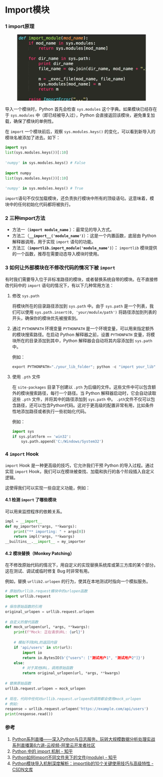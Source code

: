 # Import模块

### 1 import原理

<figure><img src="../../.gitbook/assets/image (2) (1).png" alt=""><figcaption></figcaption></figure>

导入一个模块时，Python 首先会检查 `sys.modules` 这个字典。如果模块已经存在于 `sys.modules` 中（即已经被导入过），Python 会直接返回该模块，避免重复加载，确保了模块的单例性。

在 `import` 一个模块前后，观察 `sys.modules.keys()` 的变化，可以看到新导入的模块名被添加了进去。如下：

```python
import sys
list(sys.modules.keys())[:10]

'numpy' in sys.modules.keys() # False

import numpy
list(sys.modules.keys())[:10]

'numpy' in sys.modules.keys() # True
```

`import`语句不仅仅加载模块，还负责执行模块中所有的顶级语句。这意味着，模块中的任何初始化代码都将被执行。

### 2 三种import方法

* 方法一（**`import module_name`** ）：最常见的导入方式。
* 方法二（**`__import__('module_name')`**）：这是一个内置函数，底层由 Python 解释器调用，用于实现 `import` 语句的功能。
* 方法三（**`importlib.import_module('module_name')`**）**：** `importlib` 模块提供的一个函数，推荐在需要动态导入模块时使用。

### 3 如何让外部模块在不修改代码的情况下被 `import`

有时我们需要导入位于非标准路径的模块，或者替换系统自带的模块。在不直接修改代码中的 `import` 语句的情况下，有以下几种常用方法：

1.  修改 `sys.path`

    将模块所在的目录路径添加到 `sys.path` 中。由于 `sys.path` 是一个列表，我们可以使用 `sys.path.insert(0, 'your/module/path')` 将路径添加到列表的开头，确保你的模块优先被搜索到。
2.  通过 `PYTHONPATH` 环境变量 `PYTHONPATH` 是一个环境变量，可以用来指定额外的模块搜索路径。在启动 Python 解释器之前，设置 `PYTHONPATH` 变量，将模块所在的目录添加到其中，Python 解释器会自动将其内容添加到 `sys.path` 中。

    例如：

    ```python
    export PYTHONPATH="./your_lib_folder"; python -c "import your_lib"
    ```
3.  使用 `.pth` 文件

    在 `site-packages` 目录下创建以 `.pth` 为后缀的文件。这些文件中可以包含额外的模块搜索路径，每行一个路径。当 Python 解释器启动时，它会自动读取这些 `.pth` 文件，并将其中的路径添加到 `sys.path` 中。 `.pth`文件不仅可以包含路径，还可以包含Python代码。这对于更高级的配置非常有用，比如条件性地添加路径或者执行一些初始化代码。

    例如：

    ```python
    import sys
    if sys.platform == 'win32':
        sys.path.append('C:/Windows/System32')
    ```

### 4 `import` Hook

`import` Hook 是一种更高级的技巧，它允许我们干预 Python 的导入过程。通过实现 `import` Hook，我们可以在模块被查找、加载和执行的各个阶段插入自定义逻辑。

这使得我们可以实现一些自定义功能，例如：

#### 4.1 **检测 `import` 了哪些模块**

可以用来监控程序的依赖关系。

```python
impl = __import__
def my_importer(*args, **kwargs):
    print("** importing: " + args[0])
    return impl(*args, **kwargs)
__builtins__.__import__ = my_importer
```

#### 4.2 **模块替换（Monkey Patching）**

在不修改原始代码的情况下，用自定义的实现替换系统库或第三方库的某个部分。这在测试、调试或临时修复 Bug 时非常有用。

例如，替换 `urllib2.urlopen` 的行为，使其在本地测试时指向一个模拟服务。

```python
# 原始的urllib.request模块中的urlopen函数
import urllib.request

# 保存原始函数的引用
original_urlopen = urllib.request.urlopen

# 自定义的替代函数
def mock_urlopen(url, *args, **kwargs):
    print(f"Mock: 正在请求URL: {url}")
    
    # 模拟不同URL的返回内容
    if 'api/users' in str(url):
        import io
        return io.BytesIO(b'{"users": ["测试用户1", "测试用户2"]}')
    else:
        # 对于其他URL，调用原始函数
        return original_urlopen(url, *args, **kwargs)

# 替换原始函数
urllib.request.urlopen = mock_urlopen

# 现在，代码中任何对urllib.request.urlopen的调用都会使用mock_urlopen
# 例如:
response = urllib.request.urlopen('https://example.com/api/users')
print(response.read())
```



### 参考

1. [Python系列直播——深入Python与日志服务，玩转大规模数据分析处理实战系列直播第6六讲-云视频-阿里云开发者社区](https://developer.aliyun.com/live/969)
2. [Python 中的 import 机制 - 知乎](https://zhuanlan.zhihu.com/p/678539151)
3. [Python如何import不同文件夹下的文件(module) - 知乎](https://zhuanlan.zhihu.com/p/451438246)
4. [Python模块导入机制深度解析：importlib的10个关键使用技巧与高级特性 - CSDN文库](https://wenku.csdn.net/column/68tay0gm54)
